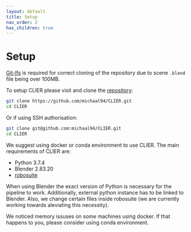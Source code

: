 ```yaml
---
layout: default
title: Setup
nav_order: 2
has_children: true
---
```


# Setup

[Git-lfs](https://git-lfs.github.com/) is required for correct cloning of the repository due to scene `.blend` file being over 100MB. 

To setup CLIER please visit and clone the [repository](https://github.com/michaal94/CLIER):
```bash
git clone https://github.com/michaal94/CLIER.git
cd CLIER
```
Or if using SSH authorisation:
```bash
git clone git@github.com:michaal94/CLIER.git
cd CLIER
```

We suggest using docker or conda environment to use CLIER. The main requirements of CLIER are:
- Python 3.7.4
- Blender 2.83.20
- [robosuite](https://github.com/ARISE-Initiative/robosuite)

When using Blender the exact version of Python is necessary for the pipeline to work. Additionally, external python instance has to be linked to Blender. Also, we change certain files inside robosuite (we are currently working towards aleviating this necessity).

We noticed memory issuses on some machines using docker. If that happens to you, please consider using conda environment.
